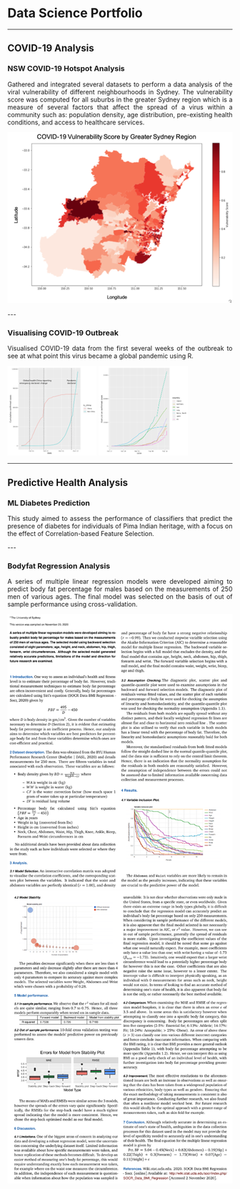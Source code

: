 # Data Science Portfolio
---

## COVID-19 Analysis

### NSW COVID-19 Hotspot Analysis
<p align="justify">
Gathered and integrated several datasets to perform a data analysis of the viral vulnerability of different neighbourhoods in Sydney. The vulnerability score was computed for all suburbs in the greater Sydney region which is a measure of several factors that affect the spread of a virus within a community such as: population density, age distribution, pre-existing health conditions, and access to healthcare services.

<center><img src="images/covid-heatmap.png"/></center>
</p>
---

### Visualising COVID-19 Outbreak
<p align="justify">
Visualised COVID-19 data from the first several weeks of the outbreak to see at what point this virus became a global pandemic using R.
</p>
<img src="images/visualising-covid-1.png" width="200"/> <img src="images/visualising-covid-2.png" width="200"/>
 
---
## Predictive Health Analysis

### ML Diabetes Prediction
<p align="justify">
This study aimed to assess the performance of classifiers that predict the presence of diabetes for individuals of Pima Indian heritage, with a focus on the effect of Correlation-based Feature Selection.
</p>
---

### Bodyfat Regression Analysis
<p align="justify">
 A series of multiple linear regression models were developed aiming to predict body fat percentage for males based on the measurements of 250 men of various ages. The final model was selected on the basis of out of sample performance using cross-validation.
</p>
 
<center><img src="images/bf-1.png"/></center>

<center><img src="images/bf-2.png"/></center>

